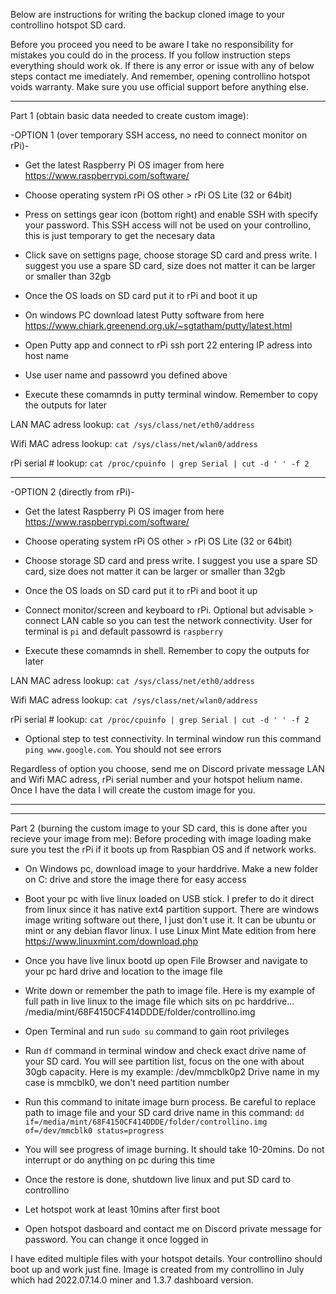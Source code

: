 Below are instructions for writing the backup cloned image to your controllino hotspot SD card. 

Before you proceed you need to be aware I take no responsibility for mistakes you could do in the process. If you follow instruction steps everything should work ok. If there is any error or issue with any of below steps contact me imediately. 
And remember, opening controllino hotspot voids warranty. Make sure you use official support before anything else. 

--------------------------------------------
Part 1 (obtain basic data needed to create custom image): 

-OPTION 1 (over temporary SSH access, no need to connect monitor on rPi)-

- Get the latest Raspberry Pi OS imager from here https://www.raspberrypi.com/software/

- Choose operating system rPi OS other > rPi OS Lite (32 or 64bit)

- Press on settings gear icon (bottom right) and enable SSH with specify your password. This SSH access will not be used on your controllino, this is just temporary to get the necesary data

- Click save on settigns page, choose storage SD card and press write. I suggest you use a spare SD card, size does not matter it can be larger or smaller than 32gb

- Once the OS loads on SD card put it to rPi and boot it up

- On windows PC download latest Putty software from here https://www.chiark.greenend.org.uk/~sgtatham/putty/latest.html 

- Open Putty app and connect to rPi ssh port 22 entering IP adress into host name 

- Use user name and passowrd you defined above

- Execute these comamnds in putty terminal window. Remember to copy the outputs for later

LAN MAC adress lookup:
`cat /sys/class/net/eth0/address`

Wifi MAC adress lookup:
`cat /sys/class/net/wlan0/address`

rPi serial # lookup:
`cat /proc/cpuinfo | grep Serial | cut -d ' ' -f 2`

--------------------------------------------
-OPTION 2 (directly from rPi)-

- Get the latest Raspberry Pi OS imager from here https://www.raspberrypi.com/software/

- Choose operating system rPi OS other > rPi OS Lite (32 or 64bit)

- Choose storage SD card and press write. I suggest you use a spare SD card, size does not matter it can be larger or smaller than 32gb

- Once the OS loads on SD card put it to rPi and boot it up

- Connect monitor/screen and keyboard to rPi. Optional but advisable > connect LAN cable so you can test the network connectivity. User for terminal is `pi` and default passowrd is `raspberry`

- Execute these comamnds in shell. Remember to copy the outputs for later

LAN MAC adress lookup:
`cat /sys/class/net/eth0/address`

Wifi MAC adress lookup:
`cat /sys/class/net/wlan0/address`

rPi serial # lookup:
`cat /proc/cpuinfo | grep Serial | cut -d ' ' -f 2`

- Optional step to test connectivity. In terminal window run this command `ping www.google.com`. You should not see errors

Regardless of option you choose, send me on Discord private message LAN and Wifi MAC adress, rPi serial number and your hotspot helium name. 
Once I have the data I will create the custom image for you. 

--------------------------------------------
--------------------------------------------
Part 2 (burning the custom image to your SD card, this is done after you recieve your image from me): 
Before proceding with image loading make sure you test the rPi if it boots up from Raspbian OS and if network works. 

- On Windows pc, download image to your harddrive. Make a new folder on C: drive and store the image there for easy access

- Boot your pc with live linux loaded on USB stick. I prefer to do it direct from linux since it has native ext4 partition support. There are windows image writing software out there, I just don't use it. 
It can be ubuntu or mint or any debian flavor linux. I use Linux Mint Mate edition from here https://www.linuxmint.com/download.php

- Once you have live linux bootd up open File Browser and navigate to your pc hard drive and location to the image file

- Write down or remember the path to image file. Here is my example of full path in live linux to the image file which sits on pc harddrive...
/media/mint/68F4150CF414DDDE/folder/controllino.img

- Open Terminal and run `sudo su` command to gain root privileges 

- Run `df` command in terminal window and check exact drive name of your SD card. You will see partition list, focus on the one with about 30gb capacity. Here is my example: 
/dev/mmcblk0p2
Drive name in my case is mmcblk0, we don't need partition number

- Run this command to initate image burn process. Be careful to replace path to image file and your SD card drive name in this command: 
`dd if=/media/mint/68F4150CF414DDDE/folder/controllino.img of=/dev/mmcblk0 status=progress`

- You will see progress of image burning. It should take 10-20mins. Do not interrupt or do anything on pc during this time

- Once the restore is done, shutdown live linux and put SD card to controllino 

- Let hotspot work at least 10mins after first boot 

- Open hotspot dasboard and contact me on Discord private message for password. You can change it once logged in

I have edited multiple files with your hotspot details. Your controllino should boot up and work just fine. Image is created from my controllino in July which had 2022.07.14.0 miner and 1.3.7 dashboard version. 
